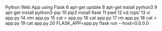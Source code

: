  
Python Web App using Flask
    6  apt-get update
    8  apt-get install python3
    9  apt-get install python3-pip
   10  pip3 install flask
   11  pwd
   12  cd /opt/
   13  vi app.py
   14  vim app.py
   15  cat > app.py
   16  cat app.py
   17  rm app.py
   18  cat > app.py
   19  cat app.py
   20  FLASK_APP=app.py flask run --host=0.0.0.0
